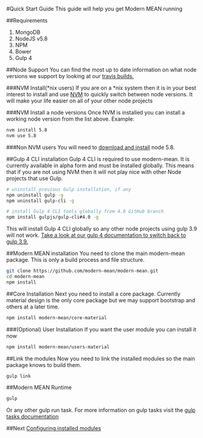 #Quick Start Guide
This guide will help you get Modern MEAN running

##Requirements
1. MongoDB
2. NodeJS v5.8
3. NPM
4. Bower
5. Gulp 4

##Node Support
You can find the most up to date information on what node versions we support by looking at our <a href="https://github.com/trainerbill/modern-mean/blob/master/.travis.yml#L3">travis builds.</a>

###NVM Install(\*nix users)
If you are on a \*nix system then it is in your best interest to install and use <a href="https://github.com/creationix/nvm">NVM</a> to quickly switch between node versions. It will make your life easier on all of your other node projects

###NVM Install a node versions
Once NVM is installed you can install a working node version from the list above.  Example:
```sh
nvm install 5.8
nvm use 5.8
```

###Non NVM users
You will need to <a href="https://nodejs.org/docs/v0.5.8/">download and install</a> node 5.8.

##Gulp 4 CLI installation
Gulp 4 CLI is required to use modern-mean.  It is currently available in alpha form and must be installed globally.  This means that if you are not using NVM then it will not play nice with other Node projects that use Gulp.
```sh
# uninstall previous Gulp installation, if any
npm uninstall gulp -g
npm uninstall gulp-cli -g

# install Gulp 4 CLI tools globally from 4.0 GitHub branch
npm install gulpjs/gulp-cli#4.0 -g
```
This will install Gulp 4 CLI globally so any other node projects using gulp 3.9 will not work.  <a href="gulp4install.md">Take a look at our gulp 4 documentation to switch back to gulp 3.9.</a>

##Modern MEAN installation
You need to clone the main modern-mean package.  This is only a build process and file structure.
```sh
git clone https://github.com/modern-mean/modern-mean.git
cd modern-mean
npm install
```

##Core Installation
Next you need to install a core package.  Currently material design is the only core package but we may support bootstrap and others at a later time.
```sh
npm install modern-mean/core-material
```

###(Optional) User Installation
If you want the user module you can install it now
```sh
npm install modern-mean/users-material
```

##Link the modules
Now you need to link the installed modules so the main package knows to build them.
```sh
gulp link
```

##Modern MEAN Runtime
```sh
gulp
```
Or any other gulp run task.  For more information on gulp tasks visit the <a href="gulptasks.md">gulp tasks documentation</a>

##Next
<a href="configure_modules.md">Configuring installed modules</a>
